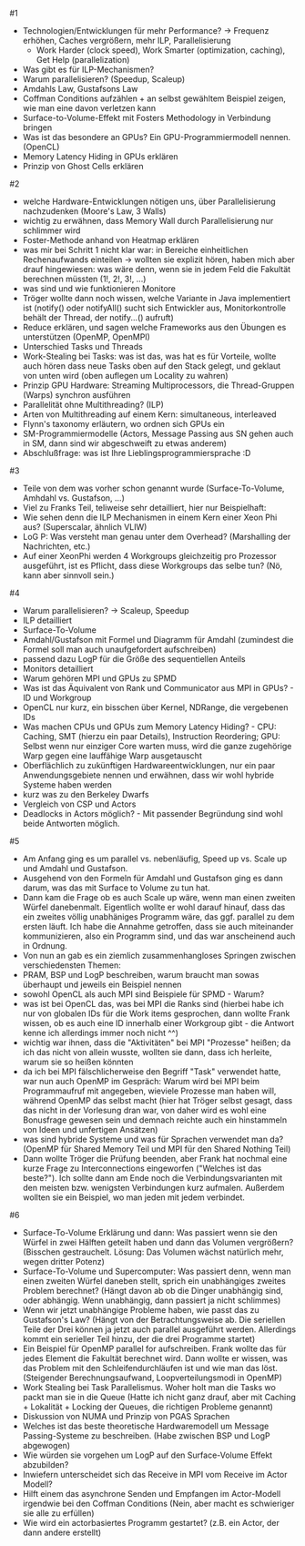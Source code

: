 #1

* Technologien/Entwicklungen für mehr Performance? -> Frequenz erhöhen, Caches vergrößern, mehr ILP, Parallelisierung
    * Work Harder (clock speed), Work Smarter (optimization, caching), Get Help (parallelization)
* Was gibt es für ILP-Mechanismen?
* Warum parallelisieren? (Speedup, Scaleup)
* Amdahls Law, Gustafsons Law
* Coffman Conditions aufzählen + an selbst gewähltem Beispiel zeigen, wie man eine davon verletzen kann
* Surface-to-Volume-Effekt mit Fosters Methodology in Verbindung bringen
* Was ist das besondere an GPUs? Ein GPU-Programmiermodell nennen. (OpenCL)
* Memory Latency Hiding in GPUs erklären
* Prinzip von Ghost Cells erklären

#2

* welche Hardware-Entwicklungen nötigen uns, über Parallelisierung nachzudenken (Moore's Law, 3 Walls)
* wichtig zu erwähnen, dass Memory Wall durch Parallelisierung nur schlimmer wird
* Foster-Methode anhand von Heatmap erklären
* was mir bei Schritt 1 nicht klar war: in Bereiche einheitlichen Rechenaufwands einteilen -> wollten sie explizit hören, haben mich aber drauf hingewiesen: was wäre denn, wenn sie in jedem Feld die Fakultät berechnen müssten (1!, 2!, 3!, ...)
* was sind und wie funktionieren Monitore
* Tröger wollte dann noch wissen, welche Variante in Java implementiert ist (notify() oder notifyAll() sucht sich Entwickler aus, Monitorkontrolle behält der Thread, der notify...() aufruft)
* Reduce erklären, und sagen welche Frameworks aus den Übungen es unterstützen (OpenMP, OpenMPI)
* Unterschied Tasks und Threads
* Work-Stealing bei Tasks: was ist das, was hat es für Vorteile, wollte auch hören dass neue Tasks oben auf den Stack gelegt, und geklaut von unten wird (oben auflegen um Locality zu wahren)
* Prinzip GPU Hardware: Streaming Multiprocessors, die Thread-Gruppen (Warps) synchron ausführen
* Parallelität ohne Multithreading? (ILP)
* Arten von Multithreading auf einem Kern: simultaneous, interleaved
* Flynn's taxonomy erläutern, wo ordnen sich GPUs ein
* SM-Programmiermodelle (Actors, Message Passing aus SN gehen auch in SM, dann sind wir abgeschweift zu etwas anderem)
* Abschlußfrage: was ist Ihre Lieblingsprogrammiersprache :D

#3

* Teile von dem was vorher schon genannt wurde (Surface-To-Volume, Amhdahl vs. Gustafson, ...)
* Viel zu Franks Teil, teliweise sehr detailliert, hier nur Beispielhaft: 
* Wie sehen denn die ILP Mechanismen in einem Kern einer Xeon Phi aus? (Superscalar, ähnlich VLIW)
* LoG P: Was versteht man genau unter dem Overhead? (Marshalling der Nachrichten, etc.)
*  Auf einer XeonPhi werden 4 Workgroups gleichzeitig pro Prozessor ausgeführt, ist es Pflicht, dass diese Workgroups das selbe tun? (Nö, kann aber sinnvoll sein.)

#4

* Warum parallelisieren? -> Scaleup, Speedup
* ILP detailliert
* Surface-To-Volume
* Amdahl/Gustafson mit Formel und Diagramm für Amdahl (zumindest die Formel soll man auch unaufgefordert aufschreiben)
* passend dazu LogP für die Größe des sequentiellen Anteils
* Monitors detailliert
* Warum gehören MPI und GPUs zu SPMD
* Was ist das Äquivalent von Rank und Communicator aus MPI in GPUs? - ID und Workgroup
* OpenCL nur kurz, ein bisschen über Kernel, NDRange, die vergebenen IDs
* Was machen CPUs und GPUs zum Memory Latency Hiding? - CPU: Caching, SMT (hierzu ein paar Details), Instruction Reordering; GPU: Selbst wenn nur einziger Core warten muss, wird die ganze zugehörige Warp gegen eine lauffähige Warp ausgetauscht
* Oberflächlich zu zukünftigen Hardwareentwicklungen, nur ein paar Anwendungsgebiete nennen und erwähnen, dass wir wohl hybride Systeme haben werden
* kurz was zu den Berkeley Dwarfs
* Vergleich von CSP und Actors
* Deadlocks in Actors möglich? - Mit passender Begründung sind wohl beide Antworten möglich.

#5

* Am Anfang ging es um parallel vs. nebenläufig, Speed up vs. Scale up und Amdahl und Gustafson.
* Ausgehend von den Formeln für Amdahl und Gustafson ging es dann darum, was das mit Surface to Volume zu tun hat.
* Dann kam die Frage ob es auch Scale up wäre, wenn man einen zweiten Würfel danebenmalt. Eigentlich wollte er wohl darauf hinauf, dass das ein zweites völlig unabhäniges Programm wäre, das ggf. parallel zu dem ersten läuft. Ich habe die Annahme getroffen, dass sie auch miteinander kommunizieren, also ein Programm sind, und das war anscheinend auch in Ordnung.
* Von nun an gab es ein ziemlich zusammenhangloses Springen zwischen verschiedensten Themen:
* PRAM, BSP und LogP beschreiben, warum braucht man sowas überhaupt und jeweils ein Beispiel nennen
* sowohl OpenCL als auch MPI sind Beispiele für SPMD - Warum?
* was ist bei OpenCL das, was bei MPI die Ranks sind (hierbei habe ich nur von globalen IDs für die Work items gesprochen, dann wollte Frank wissen, ob es auch eine ID innerhalb einer Workgroup gibt - die Antwort kenne ich allerdings immer noch nicht ^^)
* wichtig war ihnen, dass die "Aktivitäten" bei MPI "Prozesse" heißen; da ich das nicht von allein wusste, wollten sie dann, dass ich herleite, warum sie so heißen könnten
* da ich bei MPI fälschlicherweise den Begriff "Task" verwendet hatte, war nun auch OpenMP im Gespräch: Warum wird bei MPI beim Programmaufruf mit angegeben, wieviele Prozesse man haben will, während OpenMP das selbst macht (hier hat Tröger selbst gesagt, dass das nicht in der Vorlesung dran war, von daher wird es wohl eine Bonusfrage gewesen sein und demnach reichte auch ein hinstammeln von Ideen und unfertigen Ansätzen)
* was sind hybride Systeme und was für Sprachen verwendet man da? (OpenMP für Shared Memory Teil und MPI für den Shared Nothing Teil)
* Dann wollte Tröger die Prüfung beenden, aber Frank hat nochmal eine kurze Frage zu Interconnections eingeworfen ("Welches ist das beste?"). Ich sollte dann am Ende noch die Verbindungsvarianten mit den meisten bzw. wenigsten Verbindungen kurz aufmalen. Außerdem wollten sie ein Beispiel, wo man jeden mit jedem verbindet.

#6

* Surface-To-Volume Erklärung und dann: Was passiert wenn sie den Würfel in zwei Hälften geteilt haben und dann das Volumen vergrößern? (Bisschen gestrauchelt. Lösung: Das Volumen wächst natürlich mehr, wegen dritter Potenz)
* Surface-To-Volume und Supercomputer: Was passiert denn, wenn man einen zweiten Würfel daneben stellt, sprich ein unabhängiges zweites Problem berechnet? (Hängt davon ab ob die Dinger unabhängig sind, oder abhängig. Wenn unabhängig, dann passiert ja nicht schlimmes)
* Wenn wir jetzt unabhängige Probleme haben, wie passt das zu Gustafson's Law? (Hängt von der Betrachtungsweise ab. Die seriellen Teile der Drei können ja jetzt auch parallel ausgeführt werden. Allerdings kommt ein serieller Teil hinzu, der die drei Programme startet)
* Ein Beispiel für OpenMP parallel for aufschreiben. Frank wollte das für jedes Element die Fakultät berechnet wird. Dann wollte er wissen, was das Problem mit den Schleifendurchläufen ist und wie man das löst. (Steigender Berechnungsaufwand, Loopverteilungsmodi in OpenMP)
* Work Stealing bei Task Parallelismus. Woher holt man die Tasks wo packt man sie in die Queue (Hatte ich nicht ganz drauf, aber mit Caching + Lokalität + Locking der Queues, die richtigen Probleme genannt)
* Diskussion von NUMA und Prinzip von PGAS Sprachen
* Welches ist das beste theoretische Hardwaremodell um Message Passing-Systeme zu beschreiben. (Habe zwischen BSP und LogP abgewogen)
* Wie würden sie vorgehen um LogP auf den Surface-Volume Effekt abzubilden?
* Inwiefern unterscheidet sich das Receive in MPI vom Receive im Actor Modell?
* Hilft einem das asynchrone Senden und Empfangen im Actor-Modell irgendwie bei den Coffman Conditions (Nein, aber macht es schwieriger sie alle zu erfüllen)
* Wie wird ein actorbasiertes Programm gestartet? (z.B. ein Actor, der dann andere erstellt)